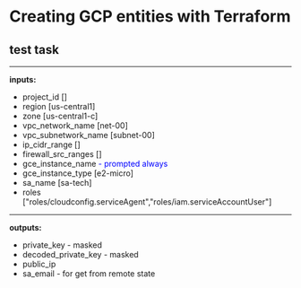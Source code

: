 # Creating GCP entities with Terraform
## test task
---
**inputs:**

- project_id           []
- region               [us-central1]
- zone                 [us-central1-c]
- vpc_network_name     [net-00]
- vpc_subnetwork_name  [subnet-00]
- ip_cidr_range        []
- firewall_src_ranges  []
- gce_instance_name  <span style="color:blue"> - prompted always</span>
- gce_instance_type    [e2-micro]
- sa_name              [sa-tech]
- roles                ["roles/cloudconfig.serviceAgent","roles/iam.serviceAccountUser"]
---
**outputs:**
- private_key           - masked
- decoded_private_key   - masked
- public_ip          
- sa_email              - for get from remote state
